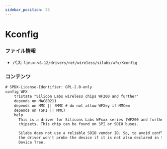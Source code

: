 ```yaml
---
sidebar_position: 25
---
```

# Kconfig

### ファイル情報

- パス: `linux-v6.12/drivers/net/wireless/silabs/wfx/Kconfig`

### コンテンツ

```txt
# SPDX-License-Identifier: GPL-2.0-only
config WFX
	tristate "Silicon Labs wireless chips WF200 and further"
	depends on MAC80211
	depends on MMC || !MMC # do not allow WFX=y if MMC=m
	depends on (SPI || MMC)
	help
	  This is a driver for Silicons Labs WFxxx series (WF200 and further)
	  chipsets. This chip can be found on SPI or SDIO buses.

	  Silabs does not use a reliable SDIO vendor ID. So, to avoid conflicts,
	  the driver won't probe the device if it is not also declared in the
	  Device Tree.

```

